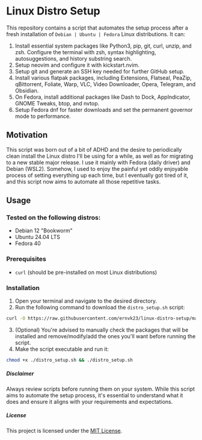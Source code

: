 # Linux Distro Setup

This repository contains a script that automates the setup process after a fresh installation of `Debian | Ubuntu | Fedora` Linux distributions. It can:
  1. Install essential system packages like Python3, pip, git, curl, unzip, and zsh.
Configure the terminal with zsh, syntax highlighting, autosuggestions, and history substring search.
  2. Setup neovim and configure it with kickstart.nvim.
  3. Setup git and generate an SSH key needed for further GitHub setup.
  4. Install various flatpak packages, including Extensions, Flatseal, PeaZip, qBittorrent, Foliate, Warp, VLC, Video  Downloader, Opera, Telegram, and Obsidian.  
  5. On Fedora, install additional packages like Dash to Dock, AppIndicator, GNOME Tweaks, btop, and nvtop.
  6. Setup Fedora dnf for faster downloads and set the permanent governor mode to performance.

## Motivation
This script was born out of a bit of ADHD and the desire to periodically clean install the Linux distro I'll be using for a while, as well as for migrating to a new stable major release. I use it mainly with Fedora (daily driver) and Debian (WSL2). Somehow, I used to enjoy the painful yet oddly enjoyable process of setting everything up each time, but I eventually got tired of it, and this script now aims to automate all those repetitive tasks.

## Usage
### Tested on the following distros:
- Debian 12 "Bookworm"
- Ubuntu 24.04 LTS
- Fedora 40

### Prerequisites
- `curl` (should be pre-installed on most Linux distributions)

### Installation

1. Open your terminal and navigate to the desired directory.
2. Run the following command to download the `distro_setup.sh` script:
```bash
curl -O https://raw.githubusercontent.com/ernvk23/linux-distro-setup/main/distro_setup.sh
```
3. (Optional) You're advised to manually check the packages that will be installed and remove/modify/add the ones you'll want before running the script.
4. Make the script executable and run it:
```bash
chmod +x ./distro_setup.sh && ./distro_setup.sh
```

##### Disclaimer
Always review scripts before running them on your system. While this script aims to automate the setup process, it's essential to understand what it does and ensure it aligns with your requirements and expectations.

##### License
This project is licensed under the [MIT License](LICENSE.md).
